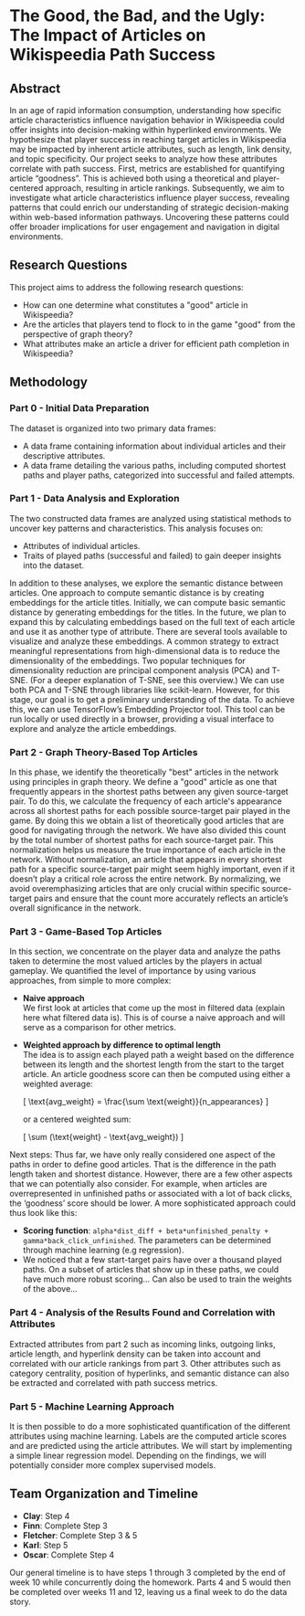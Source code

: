 # The Good, the Bad, and the Ugly: The Impact of Articles on Wikispeedia Path Success

## Abstract
In an age of rapid information consumption, understanding how specific article characteristics influence navigation behavior in Wikispeedia could offer insights into decision-making within hyperlinked environments. We hypothesize that player success in reaching target articles in Wikispeedia may be impacted by inherent article attributes, such as length, link density, and topic specificity. Our project seeks to analyze how these attributes correlate with path success. First, metrics are established for quantifying article “goodness”. This is achieved both using a theoretical and player-centered approach, resulting in article rankings. Subsequently, we aim to investigate what article characteristics influence player success, revealing patterns that could enrich our understanding of strategic decision-making within web-based information pathways. Uncovering these patterns could offer broader implications for user engagement and navigation in digital environments.

## Research Questions
This project aims to address the following research questions:
- How can one determine what constitutes a "good" article in Wikispeedia?
- Are the articles that players tend to flock to in the game "good" from the perspective of graph theory?
- What attributes make an article a driver for efficient path completion in Wikispeedia?

## Methodology

### Part 0 - Initial Data Preparation
The dataset is organized into two primary data frames:
- A data frame containing information about individual articles and their descriptive attributes.
- A data frame detailing the various paths, including computed shortest paths and player paths, categorized into successful and failed attempts.

### Part 1 - Data Analysis and Exploration
The two constructed data frames are analyzed using statistical methods to uncover key patterns and characteristics. This analysis focuses on:
- Attributes of individual articles.
- Traits of played paths (successful and failed) to gain deeper insights into the dataset.

In addition to these analyses, we explore the semantic distance between articles. One approach to compute semantic distance is by creating embeddings for the article titles. Initially, we can compute basic semantic distance by generating embeddings for the titles. In the future, we plan to expand this by calculating embeddings based on the full text of each article and use it as another type of attribute. There are several tools available to visualize and analyze these embeddings. A common strategy to extract meaningful representations from high-dimensional data is to reduce the dimensionality of the embeddings. Two popular techniques for dimensionality reduction are principal component analysis (PCA) and T-SNE. (For a deeper explanation of T-SNE, see this overview.) We can use both PCA and T-SNE through libraries like scikit-learn. However, for this stage, our goal is to get a preliminary understanding of the data. To achieve this, we can use TensorFlow’s Embedding Projector tool. This tool can be run locally or used directly in a browser, providing a visual interface to explore and analyze the article embeddings.

### Part 2 - Graph Theory-Based Top Articles
In this phase, we identify the theoretically "best" articles in the network using principles in graph theory. We define a "good" article as one that frequently appears in the shortest paths between any given source-target pair. To do this, we calculate the frequency of each article's appearance across all shortest paths for each possible source-target pair played in the game. By doing this we obtain a list of theoretically good articles that are good for navigating through the network. We have also divided this count by the total number of shortest paths for each source-target pair. This normalization helps us measure the true importance of each article in the network. Without normalization, an article that appears in every shortest path for a specific source-target pair might seem highly important, even if it doesn’t play a critical role across the entire network. By normalizing, we avoid overemphasizing articles that are only crucial within specific source-target pairs and ensure that the count more accurately reflects an article’s overall significance in the network.

### Part 3 - Game-Based Top Articles
In this section, we concentrate on the player data and analyze the paths taken to determine the most valued articles by the players in actual gameplay. We quantified the level of importance by using various approaches, from simple to more complex:
- **Naive approach**  
  We first look at articles that come up the most in filtered data (explain here what filtered data is). This is of course a naive approach and will serve as a comparison for other metrics.
  
- **Weighted approach by difference to optimal length**  
  The idea is to assign each played path a weight based on the difference between its length and the shortest length from the start to the target article. An article goodness score can then be computed using either a weighted average:
  
  \[
  \text{avg\_weight} = \frac{\sum \text{weight}}{n\_appearances}
  \]
  
  or a centered weighted sum:
  
  \[
  \sum (\text{weight} - \text{avg\_weight})
  \]

Next steps: Thus far, we have only really considered one aspect of the paths in order to define good articles. That is the difference in the path length taken and shortest distance. However, there are a few other aspects that we can potentially also consider. For example, when articles are overrepresented in unfinished paths or associated with a lot of back clicks, the ‘goodness’ score should be lower. A more sophisticated approach could thus look like this:
- **Scoring function**: `alpha*dist_diff + beta*unfinished_penalty + gamma*back_click_unfinished`. The parameters can be determined through machine learning (e.g regression).
- We noticed that a few start-target pairs have over a thousand played paths. On a subset of articles that show up in these paths, we could have much more robust scoring… Can also be used to train the weights of the above…

### Part 4 - Analysis of the Results Found and Correlation with Attributes
Extracted attributes from part 2 such as incoming links, outgoing links, article length, and hyperlink density can be taken into account and correlated with our article rankings from part 3. Other attributes such as category centrality, position of hyperlinks, and semantic distance can also be extracted and correlated with path success metrics.

### Part 5 - Machine Learning Approach
It is then possible to do a more sophisticated quantification of the different attributes using machine learning. Labels are the computed article scores and are predicted using the article attributes. We will start by implementing a simple linear regression model. Depending on the findings, we will potentially consider more complex supervised models.

## Team Organization and Timeline
- **Clay**: Step 4
- **Finn**: Complete Step 3
- **Fletcher**: Complete Step 3 & 5
- **Karl**: Step 5
- **Oscar**: Complete Step 4

Our general timeline is to have steps 1 through 3 completed by the end of week 10 while concurrently doing the homework. Parts 4 and 5 would then be completed over weeks 11 and 12, leaving us a final week to do the data story.


